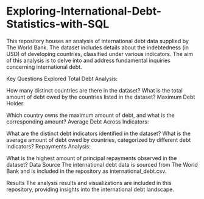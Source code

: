 # Exploring-International-Debt-Statistics-with-SQL

This repository houses an analysis of international debt data supplied by The World Bank. The dataset includes details about the indebtedness (in USD) of developing countries, classified under various indicators. The aim of this analysis is to delve into and address fundamental inquiries concerning international debt.

Key Questions Explored
Total Debt Analysis:

How many distinct countries are there in the dataset?
What is the total amount of debt owed by the countries listed in the dataset?
Maximum Debt Holder:

Which country owns the maximum amount of debt, and what is the corresponding amount?
Average Debt Across Indicators:

What are the distinct debt indicators identified in the dataset?
What is the average amount of debt owed by countries, categorized by different debt indicators?
Repayments Analysis:

What is the highest amount of principal repayments observed in the dataset?
Data Source
The international debt data is sourced from The World Bank and is included in the repository as international_debt.csv.

Results
The analysis results and visualizations are included in this repository, providing insights into the international debt landscape.
